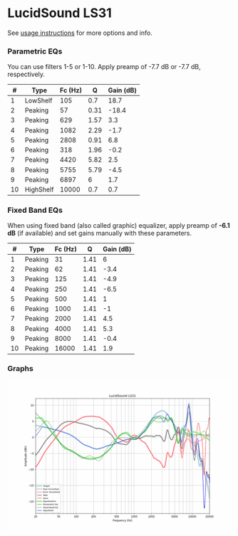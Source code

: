 # LucidSound LS31
See [usage instructions](https://github.com/jaakkopasanen/AutoEq#usage) for more options and info.

### Parametric EQs
You can use filters 1-5 or 1-10. Apply preamp of -7.7 dB or -7.7 dB, respectively.

|   # | Type      |   Fc (Hz) |    Q |   Gain (dB) |
|-----|-----------|-----------|------|-------------|
|   1 | LowShelf  |       105 | 0.7  |        18.7 |
|   2 | Peaking   |        57 | 0.31 |       -18.4 |
|   3 | Peaking   |       629 | 1.57 |         3.3 |
|   4 | Peaking   |      1082 | 2.29 |        -1.7 |
|   5 | Peaking   |      2808 | 0.91 |         6.8 |
|   6 | Peaking   |       318 | 1.96 |        -0.2 |
|   7 | Peaking   |      4420 | 5.82 |         2.5 |
|   8 | Peaking   |      5755 | 5.79 |        -4.5 |
|   9 | Peaking   |      6897 | 6    |         1.7 |
|  10 | HighShelf |     10000 | 0.7  |         0.7 |

### Fixed Band EQs
When using fixed band (also called graphic) equalizer, apply preamp of **-6.1 dB** (if available) and set gains manually with these parameters.

|   # | Type    |   Fc (Hz) |    Q |   Gain (dB) |
|-----|---------|-----------|------|-------------|
|   1 | Peaking |        31 | 1.41 |         6   |
|   2 | Peaking |        62 | 1.41 |        -3.4 |
|   3 | Peaking |       125 | 1.41 |        -4.9 |
|   4 | Peaking |       250 | 1.41 |        -6.5 |
|   5 | Peaking |       500 | 1.41 |         1   |
|   6 | Peaking |      1000 | 1.41 |        -1   |
|   7 | Peaking |      2000 | 1.41 |         4.5 |
|   8 | Peaking |      4000 | 1.41 |         5.3 |
|   9 | Peaking |      8000 | 1.41 |        -0.4 |
|  10 | Peaking |     16000 | 1.41 |         1.9 |

### Graphs
![](./LucidSound%20LS31.png)
